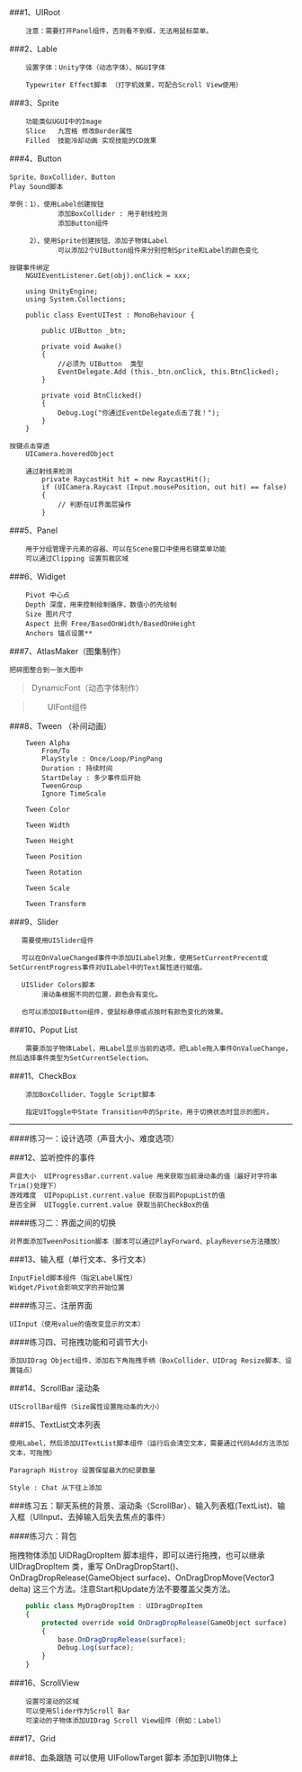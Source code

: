 ###1、UIRoot

        注意：需要打开Panel组件，否则看不到框，无法用鼠标菜单。

###2、Lable

        设置字体：Unity字体（动态字体）、NGUI字体
        
        Typewriter Effect脚本 （打字机效果，可配合Scroll View使用）


###3、Sprite
    
        功能类似UGUI中的Image
        Slice   九宫格 修改Border属性
        Filled  技能冷却动画 实现技能的CD效果

###4、Button
    
    Sprite、BoxCollider、Button
    Play Sound脚本
    
    举例：1）、使用Label创建按钮
                添加BoxCollider : 用于射线检测
                添加Button组件
    
         2）、使用Sprite创建按钮、添加子物体Label
                可以添加2个UIButton组件来分别控制Sprite和Label的颜色变化
                
    按键事件绑定
        NGUIEventListener.Get(obj).onClick = xxx;
    
        using UnityEngine;
        using System.Collections;
        
        public class EventUITest : MonoBehaviour {
        
            public UIButton _btn; 
            
            private void Awake()
            {
                //必须为 UIButton  类型
                EventDelegate.Add (this._btn.onClick, this.BtnClicked);
            }
                 
            private void BtnClicked()
            {
                Debug.Log("你通过EventDelegate点击了我！");
            }
        }

    按键点击穿透
        UICamera.hoveredObject
        
        通过射线来检测
            private RaycastHit hit = new RaycastHit();
            if (UICamera.Raycast (Input.mousePosition, out hit) == false) 
            {
                // 判断在UI界面层操作
            } 

###5、Panel

        用于分组管理子元素的容器、可以在Scene窗口中使用右键菜单功能
        可以通过Clipping 设置剪裁区域

###6、Widiget

        Pivot 中心点
        Depth 深度，用来控制绘制循序，数值小的先绘制
        Size 图片尺寸
        Aspect 比例 Free/BasedOnWidth/BasedOnHeight
        Anchors 锚点设置**

###7、AtlasMaker（图集制作）

    把碎图整合到一张大图中
    
>DynamicFont（动态字体制作）

>&emsp;&emsp;UIFont组件

###8、Tween （补间动画）

        Tween Alpha
            From/To
            PlayStyle : Once/Loop/PingPang
            Duration : 持续时间
            StartDelay : 多少事件后开始
            TweenGroup
            Ignore TimeScale
            
        Tween Color
            
        Tween Width
        
        Tween Height
        
        Tween Position
        
        Tween Rotation
        
        Tween Scale
        
        Tween Transform

###9、Slider

       需要使用UISlider组件
       
       可以在OnValueChanged事件中添加UILabel对象，使用SetCurrentPrecent或SetCurrentProgress事件对UILabel中的Text属性进行赋值。
       
       UISlider Colors脚本
            滑动条根据不同的位置，颜色会有变化。
            
       也可以添加UIButton组件，使鼠标悬停或点按时有颜色变化的效果。

###10、Poput List

        需要添加子物体Label，用Label显示当前的选项，把Lable拖入事件OnValueChange，然后选择事件类型为SetCurrentSelection。
    
###11、CheckBox

        添加BoxCollider、Toggle Script脚本
        
        指定UIToggle中State Transition中的Sprite，用于切换状态时显示的图片。
        
---

####练习一：设计选项（声音大小、难度选项）

###12、监听控件的事件

    声音大小  UIProgressBar.current.value 用来获取当前滑动条的值（最好对字符串Trim()处理下）
    游戏难度  UIPopupList.current.value 获取当前PopupList的值
    是否全屏  UIToggle.current.value 获取当前CheckBox的值
    
####练习二：界面之间的切换

    对界面添加TweenPosition脚本（脚本可以通过PlayForward、playReverse方法播放）
    

###13、输入框（单行文本、多行文本）

    InputField脚本组件（指定Label属性）
    Widget/Pivot会影响文字的开始位置

####练习三、注册界面

    UIInput（使用value的值改变显示的文本）
    
####练习四、可拖拽功能和可调节大小

    添加UIDrag Object组件、添加右下角拖拽手柄（BoxCollider、UIDrag Resize脚本、设置锚点）
    
###14、ScrollBar 滚动条

    UIScrollBar组件（Size属性设置拖动条的大小）
    

###15、TextList文本列表

    使用Label，然后添加UITextList脚本组件（运行后会清空文本，需要通过代码Add方法添加文本，可拖拽）
    
    Paragraph Histroy 设置保留最大的纪录数量
    
    Style : Chat 从下往上添加
    
###练习五：聊天系统的背景、滚动条（ScrollBar）、输入列表框(TextList)、输入框（UIInput、去掉输入后失去焦点的事件）

####练习六：背包

   拖拽物体添加 UIDRagDropItem 脚本组件，即可以进行拖拽，也可以继承 UIDragDropItem 类，重写 OnDragDropStart()、OnDragDropRelease(GameObject surface)、OnDragDropMove(Vector3 delta) 这三个方法。注意Start和Update方法不要覆盖父类方法。
   
```javascript
    public class MyDragDropItem : UIDragDropItem
    {
        protected override void OnDragDropRelease(GameObject surface)
        {
            base.OnDragDropRelease(surface);
            Debug.Log(surface);
        }
    }
```

###16、ScrollView

        设置可滚动的区域
        可以使用Slider作为Scroll Bar
        可滚动的子物体添加UIDrag Scroll View组件（例如：Label）
        
        
###17、Grid

###18、血条跟随
        可以使用 UIFollowTarget 脚本
        添加到UI物体上